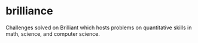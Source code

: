 # brilliance
Challenges solved on Brilliant which hosts problems on quantitative skills in math, science, and computer science.
